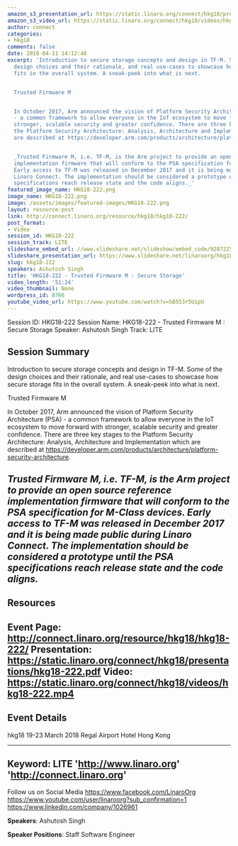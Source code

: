 ```yaml
---
amazon_s3_presentation_url: https://static.linaro.org/connect/hkg18/presentations/hkg18-222.pdf
amazon_s3_video_url: https://static.linaro.org/connect/hkg18/videos/hkg18-222.mp4
author: connect
categories:
- hkg18
comments: false
date: 2018-04-11 14:12:48
excerpt: 'Introduction to secure storage concepts and design in TF-M. Some of the
  design choices and their rationale, and real use-cases to showcase how secure storage
  fits in the overall system. A sneak-peek into what is next.


  Trusted Firmware M


  In October 2017, Arm announced the vision of Platform Security Architecture (PSA)
  - a common framework to allow everyone in the IoT ecosystem to move forward with
  stronger, scalable security and greater confidence. There are three key stages to
  the Platform Security Architecture: Analysis, Architecture and Implementation which
  are described at https://developer.arm.com/products/architecture/platform-security-architecture.


  _Trusted Firmware M, i.e. TF-M, is the Arm project to provide an open source reference
  implementation firmware that will conform to the PSA specification for M-Class devices.
  Early access to TF-M was released in December 2017 and it is being made public during
  Linaro Connect. The implementation should be considered a prototype until the PSA
  specifications reach release state and the code aligns._'
featured_image_name: HKG18-222.png
image_name: HKG18-222.png
image: /assets/images/featured-images/HKG18-222.png
layout: resource-post
link: http://connect.linaro.org/resource/hkg18/hkg18-222/
post_format:
- Video
session_id: HKG18-222
session_track: LITE
slideshare_embed_url: //www.slideshare.net/slideshow/embed_code/92872258
slideshare_presentation_url: https://www.slideshare.net/linaroorg/hkg18222-trusted-firmware-m-secure-storage
slug: hkg18-222
speakers: Ashutosh Singh
title: 'HKG18-222 - Trusted Firmware M : Secure Storage'
video_length: '51:24'
video_thumbnail: None
wordpress_id: 8766
youtube_video_url: https://www.youtube.com/watch?v=5B553r5UipU
---
```


Session ID: HKG18-222
Session Name: HKG18-222 - Trusted Firmware M : Secure Storage
Speaker: Ashutosh Singh
Track: LITE


## Session Summary
Introduction to secure storage concepts and design in TF-M. Some of the design choices and their rationale, and real use-cases to showcase how secure storage fits in the overall system. A sneak-peek into what is next.

Trusted Firmware M

In October 2017, Arm announced the vision of Platform Security Architecture (PSA) - a common framework to allow everyone in the IoT ecosystem to move forward with stronger, scalable security and greater confidence. There are three key stages to the Platform Security Architecture: Analysis, Architecture and Implementation which are described at https://developer.arm.com/products/architecture/platform-security-architecture.

_Trusted Firmware M, i.e. TF-M, is the Arm project to provide an open source reference implementation firmware that will conform to the PSA specification for M-Class devices. Early access to TF-M was released in December 2017 and it is being made public during Linaro Connect. The implementation should be considered a prototype until the PSA specifications reach release state and the code aligns._
---------------------------------------------------
## Resources
Event Page: http://connect.linaro.org/resource/hkg18/hkg18-222/
Presentation: https://static.linaro.org/connect/hkg18/presentations/hkg18-222.pdf
Video: https://static.linaro.org/connect/hkg18/videos/hkg18-222.mp4
 ---------------------------------------------------
## Event Details
hkg18
19-23 March 2018
Regal Airport Hotel Hong Kong

---------------------------------------------------
Keyword: LITE
'http://www.linaro.org'
'http://connect.linaro.org'
---------------------------------------------------
Follow us on Social Media
https://www.facebook.com/LinaroOrg
https://www.youtube.com/user/linaroorg?sub_confirmation=1
https://www.linkedin.com/company/1026961

**Speakers**: Ashutosh Singh

**Speaker Positions**: Staff Software Engineer
